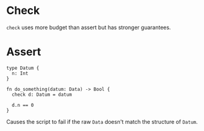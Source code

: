 # Check

`check` uses more budget than assert but has stronger guarantees.

# Assert

```aiken
type Datum {
  n: Int
}

fn do_something(datum: Data) -> Bool {
  check d: Datum = datum

  d.n == 0
}
```

Causes the script to fail if the raw `Data` doesn't match the structure of `Datum`.

